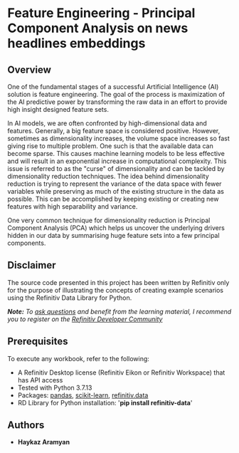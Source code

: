 # Feature Engineering - Principal Component Analysis on news headlines embeddings


## <a id="overview"></a>Overview
One of the fundamental stages of a successful Artificial Intelligence (AI) solution is feature engineering. The goal of the process is maximization of the AI predictive power by transforming the raw data in an effort to provide high insight designed feature sets.

In AI models, we are often confronted by high-dimensional data and features. Generally, a big feature space is considered positive. However, sometimes as dimensionality increases, the volume space increases so fast giving rise to multiple problem. One such is that the available data can become sparse. This causes machine learning models to be less effective and will result in an exponential increase in computational complexity. This issue is referred to as the "curse" of dimensionality and can be tackled by dimensionality reduction techniques. The idea behind dimensionality reduction is trying to represent the variance of the data space with fewer variables while preserving as much of the existing structure in the data as possible. This can be accomplished by keeping existing or creating new features with high separability and variance.

One very common technique for dimensionality reduction is Principal Component Analysis (PCA) which helps us uncover the underlying drivers hidden in our data by summarising huge feature sets into a few principal components.

## <a id="disclaimer"></a>Disclaimer
The source code presented in this project has been written by Refinitiv only for the purpose of illustrating the concepts of creating example scenarios using the Refinitiv Data Library for Python.

***Note:** To [ask questions](https://community.developers.refinitiv.com/index.html) and benefit from the learning material, I recommend you to register on the [Refinitiv Developer Community](https://developers.refinitiv.com)*

## <a name="prerequisites"></a>Prerequisites

To execute any workbook, refer to the following:

- A Refinitiv Desktop license (Refinitiv Eikon or Refinitiv Workspace) that has API access 
- Tested with Python 3.7.13
- Packages: [pandas](https://pypi.org/project/pandas/), [scikit-learn](https://pypi.org/project/scikit-learn/), [refinitiv.data](https://pypi.org/project/refinitiv-data/)
- RD Library for Python installation:  '**pip install refinitiv-data**'


  
## <a id="authors"></a>Authors
* **Haykaz Aramyan**
